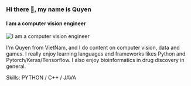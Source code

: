 ### Hi there 👋, my name is Quyen
#### I am a computer vision engineer
![I am a computer vision engineer](https://scontent.fhan5-6.fna.fbcdn.net/v/t1.6435-9/185154088_1460803790934508_6659941520663852558_n.jpg?_nc_cat=105&ccb=1-3&_nc_sid=0debeb&_nc_ohc=DnRgixMyJz0AX-SWvCN&_nc_ht=scontent.fhan5-6.fna&oh=ef51b02ce0c01de19539c7091f987616&oe=60CC1998)

I'm Quyen from VietNam, and I do content on computer vision, data and games. I really enjoy learning languages and frameworks likes Python and Pytorch/Keras/Tensorflow. I also enjoy bioinformatics in drug discovery in general.

Skills: PYTHON / C++ / JAVA 







<!--
**PhamQuyenPro/PhamQuyenPro** is a ✨ _special_ ✨ repository because its `README.md` (this file) appears on your GitHub profile.

Here are some ideas to get you started:

- 🔭 I’m currently working on ...
- 🌱 I’m currently learning ...
- 👯 I’m looking to collaborate on ...
- 🤔 I’m looking for help with ...
- 💬 Ask me about ...
- 📫 How to reach me: ...
- 😄 Pronouns: ...
- ⚡ Fun fact: ...
-->
